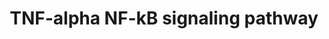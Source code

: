 ---
annotations:
- id: PW:0000233
  parent: regulatory pathway
  type: Pathway Ontology
  value: tumor necrosis factor mediated signaling pathway
authors:
- A.Pandey
- MaintBot
- Ddigles
- Eweitz
- Mkutmon
- Egonw
citedin:
- link: 10.1038/mtm.2014.7
  title: Proteomic profiling of salivary gland after nonviral gene transfer mediated
    by conventional plasmids and minicircles (2014)
- link: 10.1016/j.forsciint.2016.06.027
  title: Simultaneous time course analysis of multiple markers based on DNA microarray
    in incised wound in skeletal muscle for wound aging (2016)
- link: PMC4061278
  title: Hippocampal gene expression changes underlying stress sensitization and recovery
    (2013)
- link: PMC3885437
  title: A provisional gene regulatory atlas for mouse heart development (2014)
- link: PMC12302725
  title: Mammary tissue microbiome analysis in PyMT mice reveals Methylobacteria as
    a commensal organism with potential therapeutic applications (2025)
communities: []
description: NetPath 9 ; cellmap:9 - TNF-alpha/NF-kB Signaling Pathway This cancer
  signaling pathway is available at Cancer Cell Map (http://cancer.cellmap.org) and
  NetPath (http://www.netpath.org) and is part of a collaborative project between
  the Computational Biology Center at Memorial Sloan-Kettering Cancer Center (http://cbio.mskcc.org),
  PandeyLab at Johns Hopkins University (http://pandeylab.igm.jhmi.edu) and Institute
  of Bioinformatics (http://www.ibioinformatics.org).  If you use this pathway, please
  cite the Cancer Cell Map and NetPath websites until the pathway is published.
last-edited: 2025-09-10
ndex: null
organisms:
- Mus musculus
redirect_from:
- /index.php/Pathway:WP246
- /instance/WP246
- /instance/WP246_r118927
revision: r118927
schema-jsonld:
- '@context': https://schema.org/
  '@id': https://wikipathways.github.io/pathways/WP246.html
  '@type': Dataset
  creator:
    '@type': Organization
    name: WikiPathways
  description: NetPath 9 ; cellmap:9 - TNF-alpha/NF-kB Signaling Pathway This cancer
    signaling pathway is available at Cancer Cell Map (http://cancer.cellmap.org)
    and NetPath (http://www.netpath.org) and is part of a collaborative project between
    the Computational Biology Center at Memorial Sloan-Kettering Cancer Center (http://cbio.mskcc.org),
    PandeyLab at Johns Hopkins University (http://pandeylab.igm.jhmi.edu) and Institute
    of Bioinformatics (http://www.ibioinformatics.org).  If you use this pathway,
    please cite the Cancer Cell Map and NetPath websites until the pathway is published.
  keywords:
  - 2610301G19Rik
  - Actl6a
  - Akap8
  - Akt1
  - Akt2
  - Alpl
  - Azi2
  - BCL7A
  - Bag4
  - Bcl3
  - Birc2
  - Birc3
  - Btrc
  - CSNK2A1
  - Capn3
  - Casp2
  - Casp3
  - Casp7
  - Casp8
  - Casp8ap2
  - Cav1
  - Cd3eap
  - Cdc34
  - Cdc37
  - Cflar
  - Chuk
  - Commd1
  - Cops3
  - Cradd
  - Crebbp
  - Csnk2a2
  - Csnk2b
  - Cul1
  - Cyld
  - Dap
  - Ddx3x
  - Dpf2
  - Eif4a3
  - Fadd
  - Faf1
  - Fancd2
  - Fbl
  - Fbxw11
  - Fkbp5
  - Flna
  - G3bp2
  - Gab1
  - Glg1
  - Gm10774
  - Gm2423
  - Gm4596
  - Gnb2l1
  - Gsk3b
  - Gtf2i
  - Hdac1
  - Hdac2
  - Hdac6
  - Hsp90aa1
  - Hsp90ab1
  - Hspb1
  - Ikbkap
  - Ikbkb
  - Ikbke
  - Ikbkg
  - Iqgap2
  - KPNA2
  - Kcnq1
  - Kpna3
  - Kpna6
  - Ktn1
  - Lrpprc
  - MCC
  - Map2k5
  - Map3k1
  - Map3k14
  - Map3k2
  - Map3k3
  - Map3k7ip1
  - Map3k7ip2
  - Map3k7ip3
  - Map3k8
  - Mark2
  - Mcm5
  - Mcm7
  - Mtif2
  - Nfkb1
  - Nfkb2
  - Nfkbia
  - Nfkbib
  - Nfkbie
  - Nfkbiz
  - Nkiras1
  - Nkiras2
  - Nlrp4e
  - Nr2c2
  - Nsmaf
  - Papola
  - Pdcd2
  - Pebp1
  - Peg3
  - Pfdn2
  - Pias3
  - Pkn1
  - Pml
  - Polr1a
  - Polr1b
  - Polr1c
  - Polr1d
  - Polr1e
  - Polr2h
  - Ppp1r13l
  - Ppp2ca
  - Prkaca
  - Prkcz
  - Psmb5
  - Psmc1
  - Psmc2
  - Psmc3
  - Psmd1
  - Psmd12
  - Psmd13
  - Psmd3
  - Psmd6
  - Psmd7
  - Ptk2
  - Ptpn11
  - RPL30
  - RPL6
  - RPL8
  - RPS13
  - RPS6KB1
  - Rasal2
  - Rel
  - Rela
  - Relb
  - Ripk1
  - Ripk2
  - Ripk3
  - Rnf216
  - Rnf25
  - Rpl4
  - Rps11
  - Rps6ka5
  - SKP1A
  - SUMO1
  - Smarca4
  - Smarcb1
  - Smarcc1
  - Smarcc2
  - Smarce1
  - Src
  - Stat1
  - Tank
  - Tbk1
  - Tifa
  - Tnf
  - Tnfaip3
  - Tnfrsf11a
  - Tnfrsf1a
  - Tnfrsf1b
  - Tnfrsf8
  - Tnip1
  - Tnip2
  - Tradd
  - Traf1
  - Traf2
  - Traf3
  - Traf4
  - Traf5
  - Traf6
  - Traip
  - Trpc4ap
  - Txlna
  - Ube2i
  - Unc5cl
  - Usp11
  - Usp2
  - Wdr68
  - Ywhab
  - Ywhae
  - Ywhag
  - Ywhah
  - Ywhaz
  - Zfand5
  license: CC0
  name: TNF-alpha NF-kB signaling pathway
seo: CreativeWork
title: TNF-alpha NF-kB signaling pathway
wpid: WP246
---
